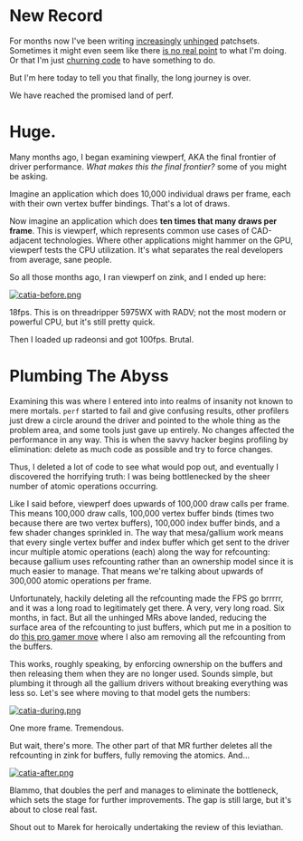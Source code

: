 # New Record

For months now I've been writing [increasingly](https://gitlab.freedesktop.org/mesa/mesa/-/merge_requests/33813) [unhinged](https://gitlab.freedesktop.org/mesa/mesa/-/merge_requests/33946) patchsets. Sometimes it might even seem like there [is no real point](https://gitlab.freedesktop.org/mesa/mesa/-/merge_requests/34045) to what I'm doing. Or that I'm just [churning code](https://gitlab.freedesktop.org/mesa/mesa/-/merge_requests/34054) to have something to do.

But I'm here today to tell you that finally, the long journey is over.

We have reached the promised land of perf.

# Huge.

Many months ago, I began examining viewperf, AKA the final frontier of driver performance. *What makes this the final frontier?* some of you might be asking.

Imagine an application which does 10,000 individual draws per frame, each with their own vertex buffer bindings. That's a lot of draws.

Now imagine an application which does **ten times that many draws per frame**. This is viewperf, which represents common use cases of CAD-adjacent technologies. Where other applications might hammer on the GPU, viewperf tests the CPU utilization. It's what separates the real developers from average, sane people.

So all those months ago, I ran viewperf on zink, and I ended up here:

[![catia-before.png]({{site.url}}/assets/catia-before.png)]({{site.url}}/assets/catia-before.png)

18fps. This is on threadripper 5975WX with RADV; not the most modern or powerful CPU, but it's still pretty quick.

Then I loaded up radeonsi and got 100fps. Brutal.

# Plumbing The Abyss

Examining this was where I entered into into realms of insanity not known to mere mortals. `perf` started to fail and give confusing results, other profilers just drew a circle around the driver and pointed to the whole thing as the problem area, and some tools just gave up entirely. No changes affected the performance in any way. This is when the savvy hacker begins profiling by elimination: delete as much code as possible and try to force changes.

Thus, I deleted a lot of code to see what would pop out, and eventually I discovered the horrifying truth: I was being bottlenecked by the sheer number of atomic operations occurring.

Like I said before, viewperf does upwards of 100,000 draw calls per frame. This means 100,000 draw calls, 100,000 vertex buffer binds (times two because there are two vertex buffers), 100,000 index buffer binds, and a few shader changes sprinkled in. The way that mesa/gallium work means that every single vertex buffer and index buffer which get sent to the driver incur multiple atomic operations (each) along the way for refcounting: because gallium uses refcounting rather than an ownership model since it is much easier to manage. That means we're talking about upwards of 300,000 atomic operations per frame.

Unfortunately, hackily deleting all the refcounting made the FPS go brrrrr, and it was a long road to legitimately get there. A very, very long road. Six months, in fact. But all the unhinged MRs above landed, reducing the surface area of the refcounting to just buffers, which put me in a position to do [this pro gamer move](https://gitlab.freedesktop.org/mesa/mesa/-/merge_requests/36296) where I also am removing all the refcounting from the buffers.

This works, roughly speaking, by enforcing ownership on the buffers and then releasing them when they are no longer used. Sounds simple, but plumbing it through all the gallium drivers without breaking everything was less so. Let's see where moving to that model gets the numbers:

[![catia-during.png]({{site.url}}/assets/catia-during.png)]({{site.url}}/assets/catia-during.png)

One more frame. Tremendous.

But wait, there's more. The other part of that MR further deletes all the refcounting in zink for buffers, fully removing the atomics. And...

[![catia-after.png]({{site.url}}/assets/catia-after.png)]({{site.url}}/assets/catia-after.png)

Blammo, that doubles the perf and manages to eliminate the bottleneck, which sets the stage for further improvements. The gap is still large, but it's about to close real fast.

Shout out to Marek for heroically undertaking the review of this leviathan.
